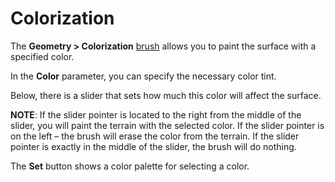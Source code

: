 # Colorization

The **Geometry \> Colorization** [brush][brush] allows you to paint the surface with a specified color.

In the **Color** parameter, you can specify the necessary color tint.

Below, there is a slider that sets how much this color will affect the surface.

**NOTE**: If the slider pointer is located to the right from the middle of the slider, you will paint the terrain with the selected color. If the slider pointer is on the left – the brush will erase the color from the terrain. If the slider pointer is exactly in the middle of the slider, the brush will do nothing.

The **Set** button shows a color palette for selecting a color.

[brush]: ./overview_main_geometry_brush.md



